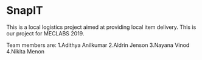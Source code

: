 # SnapIT
This is a local logistics project aimed at providing local item delivery.
This is our project for MECLABS 2019.


Team members are: 
1.Adithya Anilkumar
2.Aldrin Jenson
3.Nayana Vinod
4.Nikita Menon
